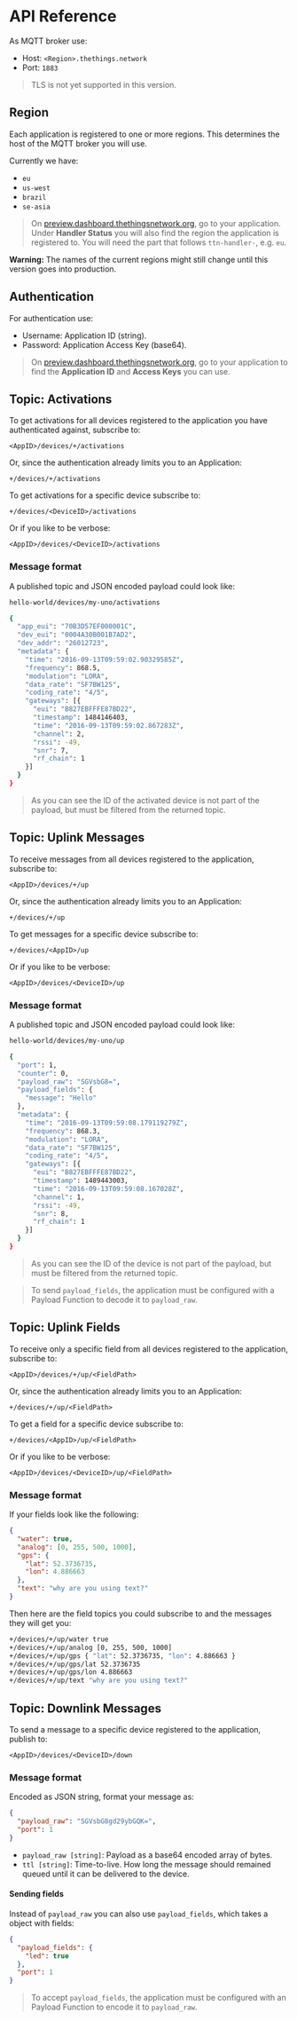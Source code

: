 # API Reference

As MQTT broker use:

* Host: `<Region>.thethings.network`
* Port: `1883`

> TLS is not yet supported in this version.

## Region

Each application is registered to one or more regions. This determines the host of the MQTT broker you will use.

Currently we have:

* `eu`
* `us-west`
* `brazil`
* `se-asia`

> On [preview.dashboard.thethingsnetwork.org](https://preview.dashboard.thethingsnetwork.org/), go to your application. Under **Handler Status** you will also find the region the application is registered to. You will need the part that follows `ttn-handler-`, e.g. `eu`.

<div class="alert alert-danger"><strong>Warning:</strong> The names of the current regions might still change until this version goes into production.</div>

## Authentication

For authentication use:

* Username: Application ID (string).
* Password: Application Access Key (base64).

> On [preview.dashboard.thethingsnetwork.org](https://preview.dashboard.thethingsnetwork.org/), go to your application to find the **Application ID** and **Access Keys** you can use.

## Topic: Activations

To get activations for all devices registered to the application you have authenticated against, subscribe to:

```
<AppID>/devices/+/activations
```

Or, since the authentication already limits you to an Application:

```
+/devices/+/activations
```

To get activations for a specific device subscribe to:

```
+/devices/<DeviceID>/activations
```

Or if you like to be verbose:

```
<AppID>/devices/<DeviceID>/activations
```

### Message format

A published topic and JSON encoded payload could look like:

```bash
hello-world/devices/my-uno/activations

{
  "app_eui": "70B3D57EF000001C",
  "dev_eui": "0004A30B001B7AD2",
  "dev_addr": "26012723",
  "metadata": {
    "time": "2016-09-13T09:59:02.90329585Z",
    "frequency": 868.5,
    "modulation": "LORA",
    "data_rate": "SF7BW125",
    "coding_rate": "4/5",
    "gateways": [{
      "eui": "B827EBFFFE87BD22",
      "timestamp": 1484146403,
      "time": "2016-09-13T09:59:02.867283Z",
      "channel": 2,
      "rssi": -49,
      "snr": 7,
      "rf_chain": 1
    }]
  }
}
```

> As you can see the ID of the activated device is not part of the payload, but must be filtered from the returned topic.

## Topic: Uplink Messages

To receive messages from all devices registered to the application, subscribe to:

```
<AppID>/devices/+/up
```

Or, since the authentication already limits you to an Application:

```
+/devices/+/up
```

To get messages for a specific device subscribe to:

```
+/devices/<AppID>/up
```

Or if you like to be verbose:

```
<AppID>/devices/<DeviceID>/up
```

### Message format

A published topic and JSON encoded payload could look like:

```bash
hello-world/devices/my-uno/up

{
  "port": 1,
  "counter": 0,
  "payload_raw": "SGVsbG8=",
  "payload_fields": {
    "message": "Hello"
  },
  "metadata": {
    "time": "2016-09-13T09:59:08.179119279Z",
    "frequency": 868.3,
    "modulation": "LORA",
    "data_rate": "SF7BW125",
    "coding_rate": "4/5",
    "gateways": [{
      "eui": "B827EBFFFE87BD22",
      "timestamp": 1489443003,
      "time": "2016-09-13T09:59:08.167028Z",
      "channel": 1,
      "rssi": -49,
      "snr": 8,
      "rf_chain": 1
    }]
  }
}
```

> As you can see the ID of the device is not part of the payload, but must be filtered from the returned topic.

> To send `payload_fields`, the application must be configured with a Payload Function to decode it to `payload_raw`.

## Topic: Uplink Fields

To receive only a specific field from all devices registered to the application, subscribe to:

```
<AppID>/devices/+/up/<FieldPath>
```

Or, since the authentication already limits you to an Application:

```
+/devices/+/up/<FieldPath>
```

To get a field for a specific device subscribe to:

```
+/devices/<AppID>/up/<FieldPath>
```

Or if you like to be verbose:

```
<AppID>/devices/<DeviceID>/up/<FieldPath>
```

### Message format

If your fields look like the following:

```json
{
  "water": true,
  "analog": [0, 255, 500, 1000],
  "gps": {
    "lat": 52.3736735,
    "lon": 4.886663
  },
  "text": "why are you using text?"
}
```

Then here are the field topics you could subscribe to and the messages they will get you:

```bash
+/devices/+/up/water true
+/devices/+/up/analog [0, 255, 500, 1000]
+/devices/+/up/gps { "lat": 52.3736735, "lon": 4.886663 }
+/devices/+/up/gps/lat 52.3736735
+/devices/+/up/gps/lon 4.886663
+/devices/+/up/text "why are you using text?"
```

## Topic: Downlink Messages

To send a message to a specific device registered to the application, publish to:

```
<AppID>/devices/<DeviceID>/down
```

### Message format

Encoded as JSON string, format your message as:

```json
{
  "payload_raw": "SGVsbG8gd29ybGQK=",
  "port": 1
}
```

* `payload_raw [string]`: Payload as a base64 encoded array of bytes.
* `ttl [string]`: Time-to-live. How long the message should remained queued until it can be delivered to the device.

#### Sending fields

Instead of `payload_raw` you can also use `payload_fields`, which takes a object with fields:

```json
{
  "payload_fields": {
    "led": true
  },
  "port": 1
}
```

> To accept `payload_fields`, the application must be configured with an Payload Function to encode it to `payload_raw`.